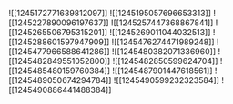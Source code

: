 ![[1245172771639812097]]
![[1245195057696653313]]
![[1245227890096197637]]
![[1245257447368867841]]
![[1245265506795315201]]
![[1245269011044032513]]
![[1245288601597947909]]
![[1245476274471989248]]
![[1245477966588641286]]
![[1245480382071336960]]
![[1245482849551052800]]
![[1245482850599624704]]
![[1245485480159760384]]
![[1245487901447618561]]
![[1245489050674294784]]
![[1245490599232323584]]
![[1245490886441488384]]
